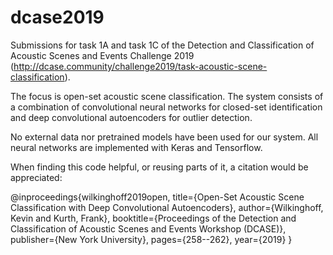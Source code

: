 # dcase2019
Submissions for task 1A and task 1C of the Detection and Classification of Acoustic Scenes and Events Challenge 2019 (http://dcase.community/challenge2019/task-acoustic-scene-classification).

The focus is open-set acoustic scene classification.
The system consists of a combination of convolutional neural networks for closed-set identification and deep convolutional autoencoders for outlier detection.

No external data nor pretrained models have been used for our system. All neural networks are implemented with Keras and Tensorflow.

When finding this code helpful, or reusing parts of it, a citation would be appreciated:

@inproceedings{wilkinghoff2019open,
  title={Open-Set Acoustic Scene Classification with Deep Convolutional Autoencoders},
  author={Wilkinghoff, Kevin and Kurth, Frank},
  booktitle={Proceedings of the Detection and Classification of Acoustic Scenes and Events Workshop (DCASE)},
  publisher={New York University},
  pages={258--262},
  year={2019}
}
